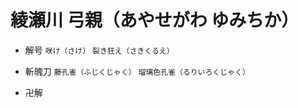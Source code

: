 # 綾瀬川 弓親（あやせがわ ゆみちか）

- 解号
    `咲け（さけ）`
    `裂き狂え（さきくるえ）`

- 斬魄刀
    `藤孔雀（ふじくじゃく）`
    `瑠璃色孔雀（るりいろくじゃく）`

- 卍解
    

